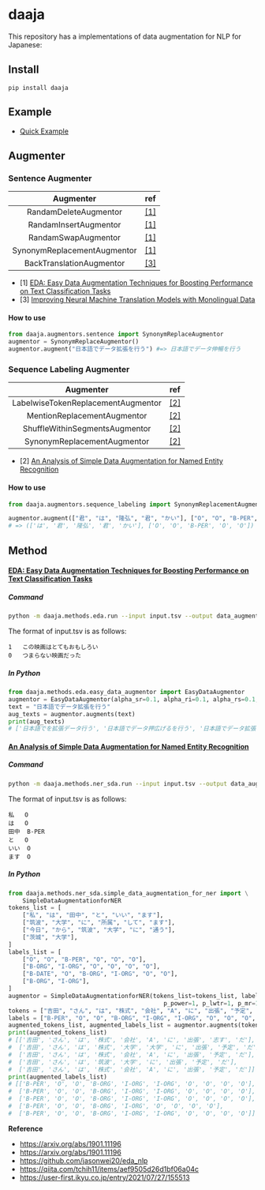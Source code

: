 # daaja

This repository has a implementations of data augmentation for NLP for Japanese:

## Install

```
pip install daaja
```

## Example

- [Quick Example](./examples/quick_example.ipynb)

## Augmenter

### Sentence Augmenter

|          Augmenter          | ref                                        |
| :-------------------------: | ------------------------------------------ |
|    RandamDeleteAugmentor    | [\[1\]](https://arxiv.org/abs/1901.11196)  |
|    RandamInsertAugmentor    | [\[1\]](https://arxiv.org/abs/1901.11196)  |
|     RandamSwapAugmentor     | [\[1\]](https://arxiv.org/abs/1901.11196)  |
| SynonymReplacementAugmentor | [\[1\]](https://arxiv.org/abs/1901.11196)  |
|  BackTranslationAugmentor   | [\[3\]](https://aclanthology.org/P16-1009) |

- \[1\] [EDA: Easy Data Augmentation Techniques for Boosting Performance on Text Classification Tasks](https://arxiv.org/abs/1901.11196)
- \[3\] [Improving Neural Machine Translation Models with Monolingual Data](https://aclanthology.org/P16-1009/)

#### How to use

```python
from daaja.augmentors.sentence import SynonymReplaceAugmentor
augmentor = SynonymReplaceAugmentor()
augmentor.augment("日本語でデータ拡張を行う") #=> 日本語でデータ伸暢を行う
```

### Sequence Labeling Augmenter

|             Augmenter              | ref                                       |
| :--------------------------------: | ----------------------------------------- |
| LabelwiseTokenReplacementAugmentor | [\[2\]](https://arxiv.org/abs/1901.11196) |
|    MentionReplacementAugmentor     | [\[2\]](https://arxiv.org/abs/1901.11196) |
|   ShuffleWithinSegmentsAugmentor   | [\[2\]](https://arxiv.org/abs/1901.11196) |
|    SynonymReplacementAugmentor     | [\[2\]](https://arxiv.org/abs/1901.11196) |

- \[2\] [An Analysis of Simple Data Augmentation for Named Entity Recognition](https://arxiv.org/abs/2010.11683)

#### How to use

```python
from daaja.augmentors.sequence_labeling import SynonymReplacementAugmentor

augmentor.augment(["君", "は", "隆弘", "君", "かい"], ["O", "O", "B-PER", "O", "O"])
# => (['は', '君', '隆弘', '君', 'かい'], ['O', 'O', 'B-PER', 'O', 'O'])
```

## Method

#### [EDA: Easy Data Augmentation Techniques for Boosting Performance on Text Classification Tasks](https://arxiv.org/abs/1901.11196)

##### Command

```sh
python -m daaja.methods.eda.run --input input.tsv --output data_augmentor.tsv
```

The format of input.tsv is as follows:

```tsv
1	この映画はとてもおもしろい
0	つまらない映画だった
```

##### In Python

```python
from daaja.methods.eda.easy_data_augmentor import EasyDataAugmentor
augmentor = EasyDataAugmentor(alpha_sr=0.1, alpha_ri=0.1, alpha_rs=0.1, p_rd=0.1, num_aug=4)
text = "日本語でデータ拡張を行う"
aug_texts = augmentor.augments(text)
print(aug_texts)
# ['日本語でを拡張データ行う', '日本語でデータ押広げるを行う', '日本語でデータ拡張を行う', '日本語で智見拡張を行う', '日本語でデータ拡張を行う']
```

#### [An Analysis of Simple Data Augmentation for Named Entity Recognition](https://arxiv.org/abs/2010.11683)

##### Command

```sh
python -m daaja.methods.ner_sda.run --input input.tsv --output data_augmentor.tsv
```

The format of input.tsv is as follows:

```tsv
私	O
は	O
田中	B-PER
と	O
いい	O
ます	O
```

##### In Python

```python
from daaja.methods.ner_sda.simple_data_augmentation_for_ner import \
    SimpleDataAugmentationforNER
tokens_list = [
    ["私", "は", "田中", "と", "いい", "ます"],
    ["筑波", "大学", "に", "所属", "して", "ます"],
    ["今日", "から", "筑波", "大学", "に", "通う"],
    ["茨城", "大学"],
]
labels_list = [
    ["O", "O", "B-PER", "O", "O", "O"],
    ["B-ORG", "I-ORG", "O", "O", "O", "O"],
    ["B-DATE", "O", "B-ORG", "I-ORG", "O", "O"],
    ["B-ORG", "I-ORG"],
]
augmentor = SimpleDataAugmentationforNER(tokens_list=tokens_list, labels_list=labels_list,
                                            p_power=1, p_lwtr=1, p_mr=1, p_sis=1, p_sr=1, num_aug=4)
tokens = ["吉田", "さん", "は", "株式", "会社", "A", "に", "出張", "予定", "だ"]
labels = ["B-PER", "O", "O", "B-ORG", "I-ORG", "I-ORG", "O", "O", "O", "O"]
augmented_tokens_list, augmented_labels_list = augmentor.augments(tokens, labels)
print(augmented_tokens_list)
# [['吉田', 'さん', 'は', '株式', '会社', 'A', 'に', '出張', '志す', 'だ'],
#  ['吉田', 'さん', 'は', '株式', '大学', '大学', 'に', '出張', '予定', 'だ'],
#  ['吉田', 'さん', 'は', '株式', '会社', 'A', 'に', '出張', '予定', 'だ'],
#  ['吉田', 'さん', 'は', '筑波', '大学', 'に', '出張', '予定', 'だ'],
#  ['吉田', 'さん', 'は', '株式', '会社', 'A', 'に', '出張', '予定', 'だ']]
print(augmented_labels_list)
# [['B-PER', 'O', 'O', 'B-ORG', 'I-ORG', 'I-ORG', 'O', 'O', 'O', 'O'],
#  ['B-PER', 'O', 'O', 'B-ORG', 'I-ORG', 'I-ORG', 'O', 'O', 'O', 'O'],
#  ['B-PER', 'O', 'O', 'B-ORG', 'I-ORG', 'I-ORG', 'O', 'O', 'O', 'O'],
#  ['B-PER', 'O', 'O', 'B-ORG', 'I-ORG', 'O', 'O', 'O', 'O'],
#  ['B-PER', 'O', 'O', 'B-ORG', 'I-ORG', 'I-ORG', 'O', 'O', 'O', 'O']]
```

**Reference**

- https://arxiv.org/abs/1901.11196
- https://arxiv.org/abs/1901.11196
- https://github.com/jasonwei20/eda_nlp
- https://qiita.com/tchih11/items/aef9505d26d1bf06a04c
- https://user-first.ikyu.co.jp/entry/2021/07/27/155513
